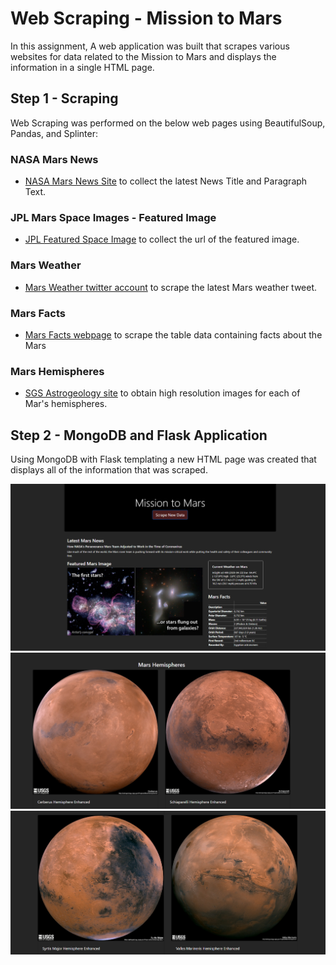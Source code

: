 # Web Scraping - Mission to Mars

In this assignment, A web application was built that scrapes various websites for data related to the Mission to Mars and displays the information in a single HTML page. 

## Step 1 - Scraping

Web Scraping was performed on the below web pages using BeautifulSoup, Pandas, and Splinter:

### NASA Mars News

* [NASA Mars News Site](https://mars.nasa.gov/news/) to collect the latest News Title and Paragraph Text. 

### JPL Mars Space Images - Featured Image

* [JPL Featured Space Image](https://www.jpl.nasa.gov/spaceimages/?search=&category=Mars) to collect the url of the featured image.

### Mars Weather

* [Mars Weather twitter account](https://twitter.com/marswxreport?lang=en) to scrape the latest Mars weather tweet.

### Mars Facts

* [Mars Facts webpage](https://space-facts.com/mars/) to scrape the table data containing facts about the Mars

### Mars Hemispheres

* [SGS Astrogeology site](https://astrogeology.usgs.gov/search/results?q=hemisphere+enhanced&k1=target&v1=Mars) to obtain high resolution images for each of Mar's hemispheres.


## Step 2 - MongoDB and Flask Application

Using MongoDB with Flask templating a new HTML page was created that displays all of the information that was scraped. 

![Mission_to_mars_1.png](https://github.com/smiti5712/web-scraping-challenge/blob/master/Missions_to_Mars/ScreenShots/Mission_to_mars_1.PNG)
![Mission_to_mars_2.png](Missions_to_Mars/ScreenShots/Mission_to_mars_2.png)
![Mission_to_mars_3.png](Missions_to_Mars/ScreenShots/Mission_to_mars_3.png)






